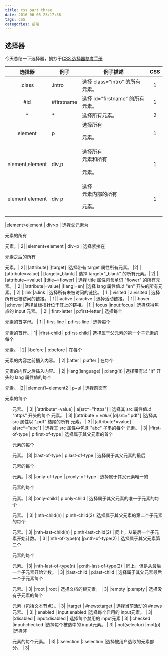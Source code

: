 ```yaml
---
title: css part three
date: 2016-06-05 23:17:36
tags: CSS
categories: 前端
---
```


## 选择器
今天总结一下选择器，摘抄于[CSS 选择器参考手册](http://www.w3school.com.cn/cssref/css_selectors.asp)

|选择器 |    例子 | 例子描述 |   CSS|
|:------:|--------|---------|:------:|
|.class | .intro | 选择 class="intro" 的所有元素。 |    1|
|#id    | #firstname|  选择 id="firstname" 的所有元素。 |   1|
|*   |  *   |选择所有元素。     |2|
|element   |  p   |选择所有 <p> 元素。 |   1|
|element,element |    div,p  | 选择所有 <div> 元素和所有 <p> 元素。 |   1|
|element element     |div p   |选择 <div> 元素内部的所有 <p> 元素。 |   1|
<!--more-->
|element>element   |  div>p  | 选择父元素为 <div> 元素的所有 <p> 元素。|  2|
|element+element    | div+p |  选择紧接在 <div> 元素之后的所有 <p> 元素。|     2|
|[attribute]     |[target]    |选择带有 target 属性所有元素。     |2|
|[attribute=value] |  [target=\_blank]   |  选择 target="_blank" 的所有元素。|   2|
|[attribute~=value]  |[title~=flower]   |  选择 title 属性包含单词 "flower" 的所有元素。   |  2|
|[attribute&#124;=value]  |[lang&#124;=en]  |选择 lang 属性值以 "en" 开头的所有元素。|  2|
|:link   |a:link | 选择所有未被访问的链接。 |   1|
|:visited   | a:visited  | 选择所有已被访问的链接。  |  1|
|:active  |   a:active    | 选择活动链接。   |  1|
|:hover  |a:hover     |选择鼠标指针位于其上的链接。  |1|
|:focus  |input:focus  |   选择获得焦点的 input 元素。 |  2|
|:first-letter  | p:first-letter | 选择每个 <p> 元素的首字母。  |  1|
|:first-line |    p:first-line |   选择每个 <p> 元素的首行。|     1|
|:first-child   | p:first-child  | 选择属于父元素的第一个子元素的每个 <p> 元素。  | 2|
|:before   |  p:before   | 在每个 <p> 元素的内容之前插入内容。  |  2|
|:after | p:after    | 在每个 <p> 元素的内容之后插入内容。   | 2|
|:lang(language)   |  p:lang(it)  |选择带有以 "it" 开头的 lang 属性值的每个 <p>元素。  |2|
|element1~element2  | p~ul  |  选择前面有 <p> 元素的每个 <ul> 元素。  |  3|
|[attribute^=value] | a[src^="https"]    | 选择其 src 属性值以 "https" 开头的每个 <a> 元素。 | 3|
|[attribute$=value]  |a[src$=".pdf"]  |选择其 src 属性以 ".pdf" 结尾的所有 <a> 元素。 |   3|
|[attribute*=value] | a[src*="abc"] |  选择其 src 属性中包含 "abc" 子串的每个 <a> 元素。  | 3|
|:first-of-type | p:first-of-type |    选择属于其父元素的首个 <p> 元素的每个 <p> 元素。   |3|
|:last-of-type |  p:last-of-type | 选择属于其父元素的最后 <p> 元素的每个 <p> 元素。|   3|
|:only-of-type  | p:only-of-type | 选择属于其父元素唯一的 <p> 元素的每个 <p> 元素。|   3|
|:only-child   |  p:only-child   | 选择属于其父元素的唯一子元素的每个 <p> 元素。  | 3|
|:nth-child(n) |  p:nth-child(2)  |选择属于其父元素的第二个子元素的每个 <p> 元素。|  3|
|:nth-last-child(n) | p:nth-last-child(2)   |  同上，从最后一个子元素开始计数。   | 3|
|:nth-of-type(n)     |p:nth-of-type(2) |   选择属于其父元素第二个 <p> 元素的每个 <p> 元素。   |3|
|:nth-last-of-type(n)   | p:nth-last-of-type(2) |  同上，但是从最后一个子元素开始计数。 | 3|
|:last-child  |   p:last-child   | 选择属于其父元素最后一个子元素每个 <p> 元素。|   3|
|:root   |:root |  选择文档的根元素。  | 3|
|:empty  |p:empty |    选择没有子元素的每个 <p> 元素（包括文本节点）。|  3|
|:target    | #news:target   | 选择当前活动的 #news 元素。  | 3|
|:enabled   |  input:enabled  |选择每个启用的 input元素。  |   3|
|:disabled  | input:disabled | 选择每个禁用的 input元素 | 3|
|:checked    |input:checked   |选择每个被选中的 input元素。  |  3|
|:not(selector)  |:not(p)     |选择非 <p> 元素的每个元素。   | 3|
|::selection     |::selection  |选择被用户选取的元素部分。  | 3|


